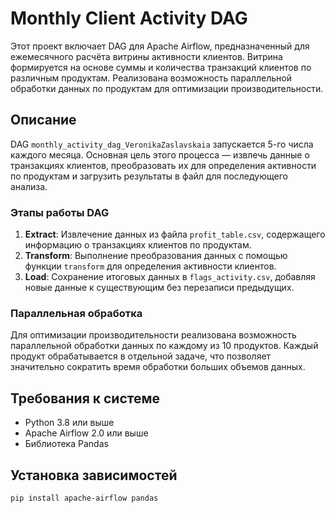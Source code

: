 # Monthly Client Activity DAG

Этот проект включает DAG для Apache Airflow, предназначенный для ежемесячного расчёта витрины активности клиентов. Витрина формируется на основе суммы и количества транзакций клиентов по различным продуктам. Реализована возможность параллельной обработки данных по продуктам для оптимизации производительности.

## Описание

DAG `monthly_activity_dag_VeronikaZaslavskaia` запускается 5-го числа каждого месяца. Основная цель этого процесса — извлечь данные о транзакциях клиентов, преобразовать их для определения активности по продуктам и загрузить результаты в файл для последующего анализа.

### Этапы работы DAG

1. **Extract**: Извлечение данных из файла `profit_table.csv`, содержащего информацию о транзакциях клиентов по продуктам.
2. **Transform**: Выполнение преобразования данных с помощью функции `transform` для определения активности клиентов.
3. **Load**: Сохранение итоговых данных в `flags_activity.csv`, добавляя новые данные к существующим без перезаписи предыдущих.

### Параллельная обработка

Для оптимизации производительности реализована возможность параллельной обработки данных по каждому из 10 продуктов. Каждый продукт обрабатывается в отдельной задаче, что позволяет значительно сократить время обработки больших объемов данных.

## Требования к системе

- Python 3.8 или выше
- Apache Airflow 2.0 или выше
- Библиотека Pandas

## Установка зависимостей

```bash
pip install apache-airflow pandas